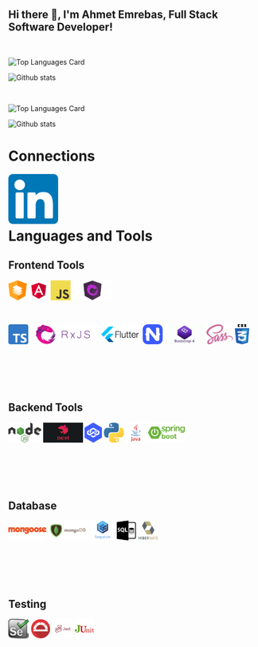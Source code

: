 ## Hi there 👋, I'm Ahmet Emrebas, Full Stack Software Developer!

<br/>

![Top Languages Card](https://github-readme-stats.vercel.app/api/top-langs/?username=ahmet-emrebas&card_width=495)

![Github stats](https://github-readme-stats.vercel.app/api?username=ahmet-emrebas&show_icons=true&count_private=true)

<br/>

![Top Languages Card](https://github-readme-stats.vercel.app/api/top-langs/?username=aemrebasus&card_width=495)

![Github stats](https://github-readme-stats.vercel.app/api?username=aemrebasus&show_icons=true&count_private=true)

# Connections

<a href="https://www.linkedin.com/in/ahmet-emrebas/">
  <img align="left" title="Shinichi Okada | Twitter" width="100" src="https://raw.githubusercontent.com/ahmet-emrebas/ahmet-emrebas/main/assets/linkedin-logo.png"/>
</a>

<br/>
<br/>
<br/>
<br/>



# Languages and Tools

## Frontend Tools

<code><img height="40" title="Angular material" src="https://raw.githubusercontent.com/ahmet-emrebas/ahmet-emrebas/main/assets/angular-material-logo.png"></code>
<code><img height="40" title="Angular " src="https://raw.githubusercontent.com/ahmet-emrebas/ahmet-emrebas/main/assets/angular-logo.png"></code>
<code><img height="40" title="Javascript" src="https://raw.githubusercontent.com/ahmet-emrebas/ahmet-emrebas/main/assets/javascript-logo.png"></code>
<code><img height="40" title="NgRX State Management" src="https://raw.githubusercontent.com/ahmet-emrebas/ahmet-emrebas/main/assets/ngrx-logo.png"></code>

<br/>

<code><img height="40" title="Typescript" src="https://raw.githubusercontent.com/ahmet-emrebas/ahmet-emrebas/main/assets/typescript-logo.png"></code>
<code><img height="40" title="RxJS" src="https://raw.githubusercontent.com/ahmet-emrebas/ahmet-emrebas/main/assets/rxjs-logo.png"></code>
<code><img height="40" title="Flutter Mobile Development" src="https://raw.githubusercontent.com/ahmet-emrebas/ahmet-emrebas/main/assets/flutter-logo.png"></code>
<code><img height="40" title="NativeScript Mobile Development" src="https://raw.githubusercontent.com/ahmet-emrebas/ahmet-emrebas/main/assets/nativescript-logo.png"></code>
<code><img height="40" title="Bootstrap CSS Framework" src="https://raw.githubusercontent.com/ahmet-emrebas/ahmet-emrebas/main/assets/bootstrap-logo.png"></code>
<code><img height="40" title="Sass CSS" src="https://raw.githubusercontent.com/ahmet-emrebas/ahmet-emrebas/main/assets/sass-logo.png"></code>
<code><img height="40" title="CSS" src="https://raw.githubusercontent.com/ahmet-emrebas/ahmet-emrebas/main/assets/css-logo.png"></code>

<br/>
<br/>
<br/>
<br/>

## Backend Tools

<code><img height="40" title="NodeJS" src="https://raw.githubusercontent.com/ahmet-emrebas/ahmet-emrebas/main/assets/nodejs-logo.png"></code>
<code><img height="40" title="NestJS" src="https://raw.githubusercontent.com/ahmet-emrebas/ahmet-emrebas/main/assets/nestjs-logo.png"></code>
<code><img height="40" title="Loopback" src="https://raw.githubusercontent.com/ahmet-emrebas/ahmet-emrebas/main/assets/loopback-logo.png"></code>
<code><img height="40" title="Python" src="https://raw.githubusercontent.com/ahmet-emrebas/ahmet-emrebas/main/assets/python-logo.png"></code>
<code><img height="40" title="Java" src="https://raw.githubusercontent.com/ahmet-emrebas/ahmet-emrebas/main/assets/java-logo.png"></code>
<code><img height="40" title="SpringBoot" src="https://raw.githubusercontent.com/ahmet-emrebas/ahmet-emrebas/main/assets/springboot-logo.png"></code>

<br/>
<br/>
<br/>
<br/>


## Database 

<code><img title="Mongoose ORM" height="40" src="https://raw.githubusercontent.com/ahmet-emrebas/ahmet-emrebas/main/assets/mongoose-logo.png"></code>
<code><img title="MongoDB" height="40" src="https://raw.githubusercontent.com/ahmet-emrebas/ahmet-emrebas/main/assets/mongodb-logo.png"></code>
<code><img title="Sequelize ORM" height="40" src="https://raw.githubusercontent.com/ahmet-emrebas/ahmet-emrebas/main/assets/sequelize-logo.png"></code>
<code><img title="Complex SQL Query" height="40" src="https://raw.githubusercontent.com/ahmet-emrebas/ahmet-emrebas/main/assets/sql-logo.png"></code>
<code><img title="Hibernate ORM" height="40" src="https://raw.githubusercontent.com/ahmet-emrebas/ahmet-emrebas/main/assets/hibernate-logo.png"></code>

<br/>
<br/>
<br/>
<br/>

## Testing

<code><img height="40" title="Selenium: UAT test automation" src="https://raw.githubusercontent.com/ahmet-emrebas/ahmet-emrebas/main/assets/selenium-logo.png"></code>
<code><img height="40" title="Protractor: UAT test automation" src="https://raw.githubusercontent.com/ahmet-emrebas/ahmet-emrebas/main/assets/protractor-logo.png"></code>
<code><img height="40" title="Jest:JavaScript testing" src="https://raw.githubusercontent.com/ahmet-emrebas/ahmet-emrebas/main/assets/jest-logo.png"></code>
<code><img height="40" title="JUnit:Java unit testing" src="https://raw.githubusercontent.com/ahmet-emrebas/ahmet-emrebas/main/assets/junit-logo.png"></code>

